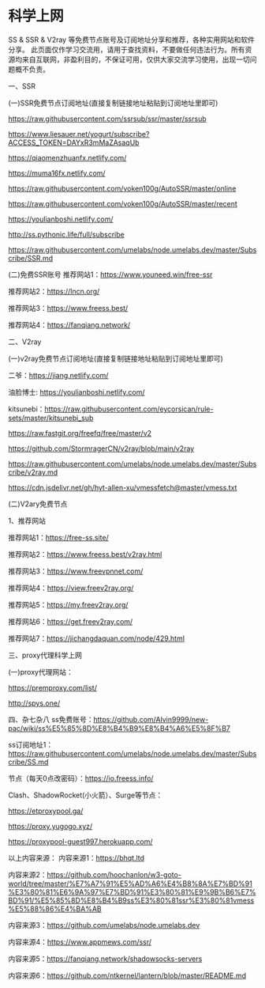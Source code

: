 # 科学上网
SS & SSR & V2ray 等免费节点账号及订阅地址分享和推荐，各种实用网站和软件分享。 此页面仅作学习交流用，请用于查找资料，不要做任何违法行为。所有资源均来自互联网，非盈利目的，不保证可用，仅供大家交流学习使用，出现一切问题概不负责。

一、SSR

(一)SSR免费节点订阅地址(直接复制链接地址粘贴到订阅地址里即可)

https://raw.githubusercontent.com/ssrsub/ssr/master/ssrsub

https://www.liesauer.net/yogurt/subscribe?ACCESS_TOKEN=DAYxR3mMaZAsaqUb

https://qiaomenzhuanfx.netlify.com/

https://muma16fx.netlify.com/

https://raw.githubusercontent.com/voken100g/AutoSSR/master/online

https://raw.githubusercontent.com/voken100g/AutoSSR/master/recent

https://youlianboshi.netlify.com/

http://ss.pythonic.life/full/subscribe

https://raw.githubusercontent.com/umelabs/node.umelabs.dev/master/Subscribe/SSR.md


(二)免费SSR账号
推荐网站1：https://www.youneed.win/free-ssr

推荐网站2：https://lncn.org/

推荐网站3：https://www.freess.best/

推荐网站4：https://fanqiang.network/




二、V2ray

(一)v2ray免费节点订阅地址(直接复制链接地址粘贴到订阅地址里即可)

二爷：https://jiang.netlify.com/

油脸博士: https://youlianboshi.netlify.com/

kitsunebi：https://raw.githubusercontent.com/eycorsican/rule-sets/master/kitsunebi_sub

https://raw.fastgit.org/freefq/free/master/v2

https://github.com/StormragerCN/v2ray/blob/main/v2ray

https://raw.githubusercontent.com/umelabs/node.umelabs.dev/master/Subscribe/v2ray.md

https://cdn.jsdelivr.net/gh/hyt-allen-xu/vmessfetch@master/vmess.txt


(二)V2ary免费节点

1、推荐网站

推荐网站1：https://free-ss.site/

推荐网站2：https://www.freess.best/v2ray.html

推荐网站3：https://www.freevpnnet.com/

推荐网站4：https://view.freev2ray.org/

推荐网站5：https://my.freev2ray.org/

推荐网站6：https://get.freev2ray.com/

推荐网站7：https://jichangdaquan.com/node/429.html



三、proxy代理科学上网

(一)proxy代理网站：

https://premproxy.com/list/

http://spys.one/


四、杂七杂八
ss免费账号：https://github.com/Alvin9999/new-pac/wiki/ss%E5%85%8D%E8%B4%B9%E8%B4%A6%E5%8F%B7

ss订阅地址1：https://raw.githubusercontent.com/umelabs/node.umelabs.dev/master/Subscribe/SS.md

节点（每天0点改密码）：https://io.freess.info/


Clash、ShadowRocket(小火箭）、Surge等节点：

https://etproxypool.ga/

https://proxy.yugogo.xyz/

https://proxypool-guest997.herokuapp.com/



以上内容来源：
内容来源1：https://bhqt.ltd

内容来源2：https://github.com/hoochanlon/w3-goto-world/tree/master/%E7%A7%91%E5%AD%A6%E4%B8%8A%E7%BD%91%E3%80%81%E6%9A%97%E7%BD%91%E3%80%81%E9%9B%B6%E7%BD%91/%E5%85%8D%E8%B4%B9ss%E3%80%81ssr%E3%80%81vmess%E5%88%86%E4%BA%AB

内容来源3：https://github.com/umelabs/node.umelabs.dev

内容来源4：https://www.appmews.com/ssr/

内容来源5：https://fanqiang.network/shadowsocks-servers

内容来源6：https://github.com/ntkernel/lantern/blob/master/README.md










